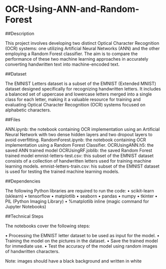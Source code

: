 # OCR-Using-ANN-and-Random-Forest

##Description

This project involves developing two distinct Optical Character Recognition (OCR) systems: one utilizing Artificial Neural Networks (ANN) and the other employing a Random Forest classifier. The aim is to compare the performance of these two machine learning approaches in accurately converting handwritten text into machine-encoded text.

##Dataset

The EMNIST Letters dataset is a subset of the EMNIST (Extended MNIST) dataset designed specifically for recognizing handwritten letters. It includes a balanced set of uppercase and lowercase letters merged into a single class for each letter, making it a valuable resource for training and evaluating Optical Character Recognition (OCR) systems focused on alphabetic characters.

##Files

ANN.ipynb: the notebook containing OCR implementation using an Artificial Neural Network with two dense hidden layers and two dropout layers to avoid overfitting. 
RandomForest.ipynb: the notebook containing OCR implementation using a Random Forest Classifier.
OCRUsingANN.h5: the saved ANN trained model
OCRUsingRF.joblib: the saved Random Forest trained model
emnist-letters-test.csv: this subset of the EMNIST dataset consists of a collection of handwritten letters used for training machine learning models.
emnist-letters-train.csv: his subset of the EMNIST dataset is used for testing the trained machine learning models.

##Dependencies

The following Python libraries are required to run the code:
•	scikit-learn (sklearn)
•	tensorflow
•	matplotlib
•	seaborn
•	pandas
•	numpy
•	tkinter
•	PIL (Python Imaging Library)
•	%matplotlib inline (magic command for Jupyter Notebooks)

##Technical Steps

The notebooks cover the following steps:

•	Processing the EMNIST letter dataset to be used as input for the model.
•	Training the model on the pictures in the dataset.
•	Save the trained model for immediate use.
•	Test the accuracy of the model using random images of handwritten characters.

Note: images should have a black background and written in white



